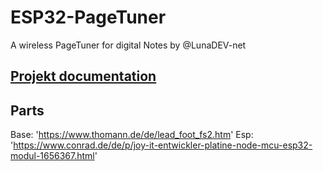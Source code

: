 # ESP32-PageTuner
A wireless PageTuner for digital Notes by @LunaDEV-net

## [Projekt documentation](https://github.com/KKSMintAG/ESP32-PageTuner/blob/main/documentation.md)

## Parts
Base:
 'https://www.thomann.de/de/lead_foot_fs2.htm'
Esp:
  'https://www.conrad.de/de/p/joy-it-entwickler-platine-node-mcu-esp32-modul-1656367.html'
